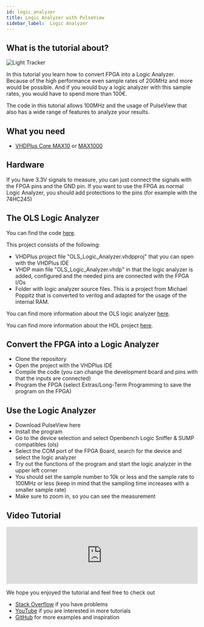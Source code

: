 ```yaml
---
id: logic_analyzer
title: Logic Analyzer with PulseView
sidebar_label:  Logic Analyzer
---
```


## What is the tutorial about?

![Light Tracker](/img/community/Pv_spiflash_windows10.png)

In this tutorial you learn how to convert FPGA into a Logic Analyzer. Because of the high performance even sample rates of 200MHz and more would be possible. And if you would buy a logic analyzer with this sample rates, you would have to spend more than 100€. 

The code in this tutorial allows 100MHz and the usage of PulseView that also has a wide range of features to analyze your results.

## What you need

- [VHDPlus Core MAX10](/docs/components/vhdpcore_max10) or [MAX1000](/docs/components/max1000)

## Hardware

If you have 3.3V signals to measure, you can just connect the signals with the FPGA pins and the GND pin.
If you want to use the FPGA as normal Logic Analyzer, you should add protections to the pins (for example with the 74HC245)

## The OLS Logic Analyzer

You can find the code [here](https://github.com/leonbeier/OLS_Logic_Analyzer_VHDP). 

This project consists of the following:
- VHDPlus project file "OLS_Logic_Analyzer.vhdpproj" that you can open with the VHDPlus IDE
- VHDP main file "OLS_Logic_Analyzer.vhdp" in that the logic analyzer is added, configured and the needed pins are connected with the FPGA I/Os
- Folder with logic analyzer source files. This is a project from Michael Poppitz that is converted to verilog and adapted for the usage of the internal RAM. 

You can find more information about the OLS logic analyzer [here](https://sigrok.org/wiki/Openbench_Logic_Sniffer).

You can find more information about the HDL project [here](https://www.sump.org/projects/analyzer/).

## Convert the FPGA into a Logic Analyzer

- Clone the repository
- Open the project with the VHDPlus IDE
- Compile the code (you can change the development board and pins with that the inputs are connected)
- Program the FPGA (select Extras/Long-Term Programming to save the program on the FPGA)

## Use the Logic Analyzer

- Download PulseView here
- Install the program
- Go to the device selection and select Openbench Logic Sniffer & SUMP compatibles (ols)
- Select the COM port of the FPGA Board, search for the device and select the logic analyzer
- Try out the functions of the program and start the logic analyzer in the upper left corner
- You should set the sample number to 10k or less and the sample rate to 100MHz or less (keep in mind that the sampling time increases with a smaller sample rate)
- Make sure to zoom in, so you can see the measurement

## Video Tutorial

<div class="fluidMedia"><iframe id="ytplayer" type="text/html" width="100%" src="https://www.youtube.com/embed/WZTix6MlBNM?autoplay=0&origin=http://vhdplus.com" frameborder="0" allowfullscreen></iframe></div>


We hope you enjoyed the tutorial and feel free to check out 
- [Stack Overflow](https://stackoverflow.com/questions/tagged/vhdp) if you have problems
- [YouTube](https://www.youtube.com/channel/UC7qiOvlaBSiWyAb7R1xTaEw) if you are interested in more tutorials
- [GitHub](https://github.com/search?utf8=%E2%9C%93&q=vhdplus) for more examples and inspiration